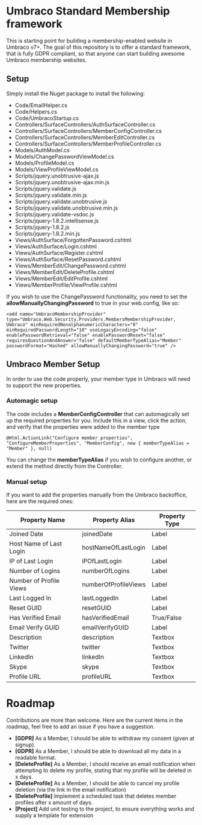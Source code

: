 # Umbraco Standard Membership framework
This is starting point for building a membership-enabled website in Umbraco v7+.
The goal of this repository is to offer a standard framework, that is fully GDPR compliant, so that anyone can start building awesome Umbraco membership websites.

## Setup

Simply install the Nuget package to install the following:
* Code/EmailHelper.cs
* Code/Helpers.cs
* Code/UmbracoStartup.cs
* Controllers/SurfaceControllers/AuthSurfaceController.cs
* Controllers/SurfaceControllers/MemberConfigController.cs
* Controllers/SurfaceControllers/MemberEditController.cs
* Controllers/SurfaceControllers/MemberProfileController.cs
* Models/AuthModel.cs
* Models/ChangePasswordViewModel.cs
* Models/ProfileModel.cs
* Models/ViewProfileViewModel.cs
* Scripts/jquery.unobtrusive-ajax.js
* Scripts/jquery.unobtrusive-ajax.min.js
* Scripts/jquery.validate.js
* Scripts/jquery.validate.min.js
* Scripts/jquery.validate.unobtrusive.js
* Scripts/jquery.validate.unobtrusive.min.js
* Scripts/jquery.validate-vsdoc.js
* Scripts/jquery-1.8.2.intellisense.js
* Scripts/jquery-1.8.2.js
* Scripts/jquery-1.8.2.min.js
* Views/AuthSurface/ForgottenPassword.cshtml
* Views/AuthSurface/Login.cshtml
* Views/AuthSurface/Register.cshtml
* Views/AuthSurface/ResetPassword.cshtml
* Views/MemberEdit/ChangePassword.cshtml
* Views/MemberEdit/DeleteProfile.cshtml
* Views/MemberEdit/EditProfile.cshtml
* Views/MemberProfile/ViewProfile.cshtml

If you wish to use the ChangePassword functionality, you need to set the **allowManuallyChangingPassword** to true in your web.config, like so:

    <add name="UmbracoMembershipProvider" type="Umbraco.Web.Security.Providers.MembersMembershipProvider, Umbraco" minRequiredNonalphanumericCharacters="0" minRequiredPasswordLength="10" useLegacyEncoding="false" enablePasswordRetrieval="false" enablePasswordReset="false" requiresQuestionAndAnswer="false" defaultMemberTypeAlias="Member" passwordFormat="Hashed" allowManuallyChangingPassword="true" />

## Umbraco Member Setup
In order to use the code properly, your member type in Umbraco will need to support the new properties.

### Automagic setup
The code includes a **MemberConfigController** that can automagically set up the required properties for you. Include this in a view, click the action, and verify that the properties were added to the member type

    @Html.ActionLink("Configure member properties", "ConfigureMemberProperties", "MemberConfig", new { memberTypeAlias = "Member" }, null)
You can change the **memberTypeAlias** if you wish to configure another, or extend the method directly from the Controller.

### Manual setup

If you want to add the properties manually from the Umbraco backoffice, here are the required ones:

<table>
<thead>
  <tr>
		<th>Property Name</th>
		<th>Property Alias</th>
		<th>Property Type</th>
	</tr>
</thead>
<tbody>
<tr>
	<td>Joined Date</td>
	<td>joinedDate</td>
	<td>Label</td>
</tr>
<tr>
	<td>Host Name of Last Login</td>
	<td>hostNameOfLastLogin</td>
	<td>Label</td>
</tr>
<tr>
	<td>IP of Last Login</td>
	<td>iPOfLastLogin</td>
	<td>Label</td>
</tr>
<tr>
	<td>Number of Logins</td>
	<td>numberOfLogins</td>
	<td>Label</td>
</tr>
<tr>
	<td>Number of Profile Views</td>
	<td>numberOfProfileViews</td>
	<td>Label</td>
</tr>
<tr>
	<td>Last Logged In</td>
	<td>lastLoggedIn</td>
	<td>Label</td>
</tr>
<tr>
	<td>Reset GUID</td>
	<td>resetGUID</td>
	<td>Label</td>
</tr>
<tr>
	<td>Has Verified Email</td>
	<td>hasVerifiedEmail</td>
	<td>True/False</td>
</tr>
<tr>
	<td>Email Verify GUID</td>
	<td>emailVerifyGUID</td>
	<td>Label</td>
</tr>
<tr>
	<td>Description</td>
	<td>description</td>
	<td>Textbox</td>
</tr>
<tr>
	<td>Twitter</td>
	<td>twitter</td>
	<td>Textbox</td>
</tr>
<tr>
	<td>LinkedIn</td>
	<td>linkedIn</td>
	<td>Textbox</td>
</tr>
<tr>
	<td>Skype</td>
	<td>skype</td>
	<td>Textbox</td>
</tr>
<tr>
	<td>Profile URL</td>
	<td>profileURL</td>
	<td>Textbox</td>
</tr>
</table>

# Roadmap
Contributions are more than welcome. Here are the current items in the roadmap, feel free to add an issue if you have a suggestion.

- **[GDPR]** As a Member, I should be able to withdraw my consent (given at signup).
- **[GDPR]** As a Member, I should be able to download all my data in a readable format.
- **[DeleteProfile]** As a Member, I should receive an email notification when attempting to delete my profile, stating that my profile will be deleted in x days. 
- **[DeleteProfile]** As a Member, I should be able to cancel my profile deletion (via the link in the email notification)
- **[DeleteProfile]** Implement a scheduled task that deletes member profiles after x amount of days. 
- **[Project]** Add unit testing to the project, to ensure everything works and supply a template for extension
